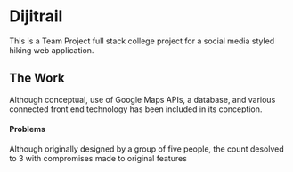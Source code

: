 # Dijitrail

This is a Team Project full stack college project for a social media styled hiking web application. 

## The Work

Although conceptual, use of Google Maps APIs, a database, and various connected front end technology has been included in its conception.

#### Problems

Although originally designed by a group of five people, the count desolved to 3 with compromises made to original features 
